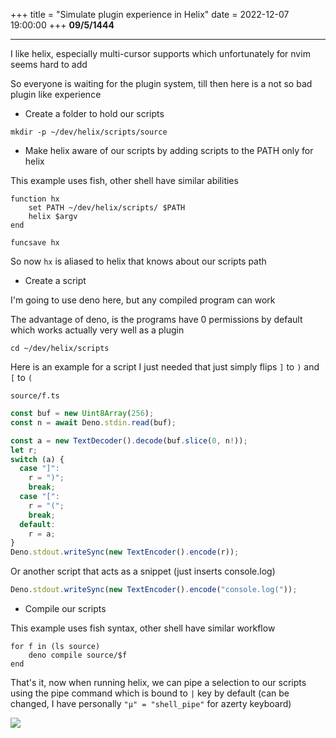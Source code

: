 
+++
title = "Simulate plugin experience in Helix"
date = 2022-12-07 19:00:00
+++
**09/5/1444**

---

I like helix, especially multi-cursor supports which unfortunately for nvim seems hard to add

So everyone is waiting for the plugin system, till then here is a not so bad plugin like experience

- Create a folder to hold our scripts

`mkdir -p ~/dev/helix/scripts/source`

- Make helix aware of our scripts by adding scripts to the PATH only for helix

This example uses fish, other shell have similar abilities

```fish
function hx
    set PATH ~/dev/helix/scripts/ $PATH
    helix $argv
end

funcsave hx
```

So now `hx` is aliased to helix that knows about our scripts path

- Create a script

I'm going to use deno here, but any compiled program can work

The advantage of deno, is the programs have 0 permissions by default which works actually very well as a plugin

`cd ~/dev/helix/scripts`

Here is an example for a script I just needed that just simply flips `]` to `)` and `[` to `(`

`source/f.ts`

```ts
const buf = new Uint8Array(256);
const n = await Deno.stdin.read(buf);

const a = new TextDecoder().decode(buf.slice(0, n!));
let r;
switch (a) {
  case "]":
    r = ")";
    break;
  case "[":
    r = "(";
    break;
  default:
    r = a;
}
Deno.stdout.writeSync(new TextEncoder().encode(r));
```

Or another script that acts as a snippet (just inserts console.log)

```ts  
Deno.stdout.writeSync(new TextEncoder().encode("console.log("));
```

- Compile our scripts

This example uses fish syntax, other shell have similar workflow

```fish
for f in (ls source)
    deno compile source/$f
end
```

That's it, now when running helix, we can pipe a selection to our scripts using the pipe command 
which is bound to `|` key by default (can be changed, I have personally `"µ" = "shell_pipe"` for azerty keyboard)

<img src="https://cdn.discordapp.com/attachments/983096812456017934/1050122920594255882/qqqq.gif"/>
